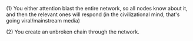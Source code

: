 (1) You either attention blast the entire network, so all nodes know about it, and then the relevant ones will respond (in the civilizational mind, that's going viral/mainstream media)

(2) You create an unbroken chain through the network. 